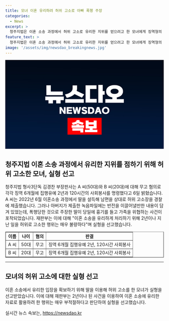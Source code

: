 ```yaml
---
title: 모녀 이혼 유리하려 허위 고소로 아빠 폭행 주장
categories:
  - News
excerpt: >
  청주지법은 이혼 소송 과정에서 허위 고소로 유리한 지위를 얻으려고 한 모녀에게 징역형의 집행유예를 선고했다. A 씨(50대)와 B 씨(20대)는 각각 징역 6개월에 집행유예 2년과 120시간의 사회봉사를 명령받았다. 모녀는 이혼 소송에서 아빠에게 폭행당했다는 내용의 허위 고소를 제기했지만, 녹음파일로 반전되었다. 재판부는 이를 이혼 소송에 유리한 자료로 활용하기 위한 매우 불량한 행위로 판단했다. 클릭하여 완전한 기사 내용을 확인하세요.
feature_text: >
  청주지법은 이혼 소송 과정에서 허위 고소로 유리한 지위를 얻으려고 한 모녀에게 징역형의 집행유예를 선고했다. A 씨(50대)와 B 씨(20대)는 각각 징역 6개월에 집행유예 2년과 120시간의 사회봉사를 명령받았다. 모녀는 이혼 소송에서 아빠에게 폭행당했다는 내용의 허위 고소를 제기했지만, 녹음파일로 반전되었다. 재판부는 이를 이혼 소송에 유리한 자료로 활용하기 위한 매우 불량한 행위로 판단했다. 클릭하여 완전한 기사 내용을 확인하세요.
image: '/assets/img/newsdao_breakingnews.jpg'
---
```


<p><img src="/assets/img/newsdao_breakingnews.jpg" alt="implanttips 속보" /></p>

<h2 data-ke-size="size26">청주지법 이혼 소송 과정에서 유리한 지위를 점하기 위해 허위 고소한 모녀, 실형 선고</h2>

<p data-ke-size="size16">청주지법 형사3단독 김경찬 부장판사는 A 씨(50대)와 B 씨(20대)에 대해 무고 혐의로 각각 징역 6개월에 집행유예 2년과 120시간의 사회봉사를 명령했다고 6일 밝혔습니다. A 씨는 2022년 6월 이혼소송 과정에서 딸을 설득해 남편을 상대로 허위 고소장을 경찰에 제출했습니다. 그러나 아버지가 제출한 녹음파일에는 반전을 이끌어낼만한 내용이 담겨 있었는데, 폭행당한 것으로 주장한 딸이 당일에 흉기를 들고 가족을 위협하는 사건이 포착되었습니다. 재판부는 이에 대해 "이혼 소송을 유리하게 처리하기 위해 2년이나 지난 일을 허위로 고소한 행위는 매우 불량하다"며 실형을 선고했습니다.</p>

<table style="width: 100%;" border="1">
<tbody>
<tr>
<td style="text-align: center; height: 17px;"><b>이름</b></td>
<td style="text-align: center; height: 17px;"><b>나이</b></td>
<td style="text-align: center; height: 17px;"><b>혐의</b></td>
<td style="text-align: center; height: 17px;"><b>판결</b></td>
</tr>
<tr>
<td style="text-align: center; height: 17px;">A 씨</td>
<td style="text-align: center; height: 17px;">50대</td>
<td style="text-align: center; height: 17px;">무고</td>
<td style="text-align: center; height: 17px;">징역 6개월 집행유예 2년, 120시간 사회봉사</td>
</tr>
<tr>
<td style="text-align: center; height: 17px;">B 씨</td>
<td style="text-align: center; height: 17px;">20대</td>
<td style="text-align: center; height: 17px;">무고</td>
<td style="text-align: center; height: 17px;">징역 6개월 집행유예 2년, 120시간 사회봉사</td>
</tr>
</tbody>
</table>

<hr>

<h2 data-ke-size="size26">모녀의 허위 고소에 대한 실형 선고</h2>

<p data-ke-size="size16">이혼 소송에서 유리한 입장을 확보하기 위해 딸을 이용해 허위 고소를 한 모녀가 실형을 선고받았습니다. 이에 대해 재판부는 2년이나 된 사건을 이용하여 이혼 소송에 유리한 자료로 활용하려 한 행위는 매우 부적절하다고 판단하여 실형을 선고했습니다.</p>
실시간 뉴스 속보는, <a href="https://newsdao.kr" rel="dofollow">https://newsdao.kr</a>


